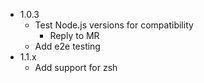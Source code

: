 
* 1.0.3
    * Test Node.js versions for compatibility
        * Reply to MR
    * Add e2e testing
* 1.1.x
    * Add support for zsh